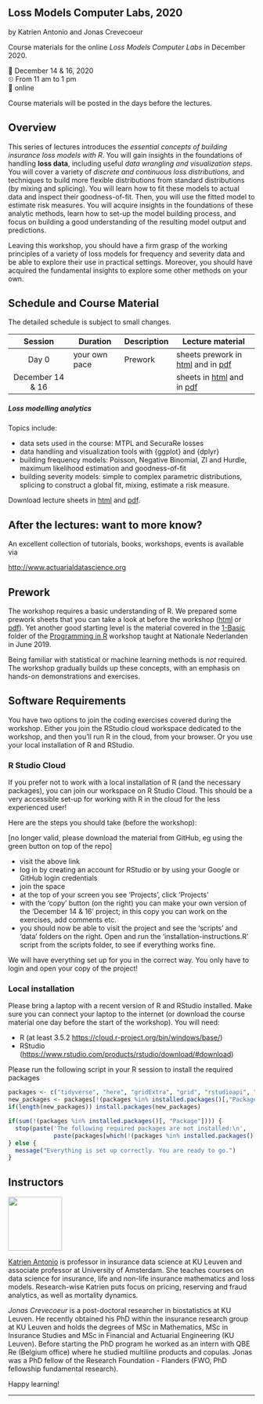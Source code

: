 
## Loss Models Computer Labs, 2020

by Katrien Antonio and Jonas Crevecoeur

Course materials for the online *Loss Models Computer Labs* in December
2020.

📆 December 14 & 16, 2020 <br> ⏲ From 11 am to 1 pm <br> 📌 online

Course materials will be posted in the days before the lectures.

## Overview

<p text-align="justify">

This series of lectures introduces the *essential concepts of building
insurance loss models with R*. You will gain insights in the foundations
of handling **loss data**, including useful *data wrangling and
visualization steps*. You will cover a variety of *discrete and
continuous loss distributions*, and techniques to build more flexible
distributions from standard distributions (by mixing and splicing). You
will learn how to fit these models to actual data and inspect their
goodness-of-fit. Then, you will use the fitted model to estimate risk
measures. You will acquire insights in the foundations of these analytic
methods, learn how to set-up the model building process, and focus on
building a good understanding of the resulting model output and
predictions.

</p>

<p align="justify">

Leaving this workshop, you should have a firm grasp of the working
principles of a variety of loss models for frequency and severity data
and be able to explore their use in practical settings. Moreover, you
should have acquired the fundamental insights to explore some other
methods on your own.

</p>

## Schedule and Course Material

The detailed schedule is subject to small changes.

|     Session      | Duration      | Description | Lecture material                                                                                                                                                                                                                        |
| :--------------: | ------------- | ----------- | --------------------------------------------------------------------------------------------------------------------------------------------------------------------------------------------------------------------------------------- |
|      Day 0       | your own pace | Prework     | sheets prework in [html](https://katrienantonio.github.io/loss-models-2020/sheets/prework_day_0.html) and in [pdf](https://katrienantonio.github.io/loss-models-2020/sheets/prework_day_0.pdf)                                          |
| December 14 & 16 |               |             | sheets in [html](https://katrienantonio.github.io/loss-models-2020/sheets/loss_models_2020_computer_labs.html) and in [pdf](https://katrienantonio.github.io/workshop-loss-reserv-fraud-2020/sheets/loss_models_2020_computer_labs.pdf) |

##### Loss modelling analytics

Topics include:

  - data sets used in the course: MTPL and SecuraRe losses
  - data handling and visualization tools with {ggplot} and {dplyr}
  - building frequency models: Poisson, Negative Binomial, ZI and
    Hurdle, maximum likelihood estimation and goodness-of-fit
  - building severity models: simple to complex parametric
    distributions, splicing to construct a global fit, mixing, estimate
    a risk measure.

Download lecture sheets in
[html](https://katrienantonio.github.io/loss-models-2020/sheets/loss_models_2020_computer_labs.html)
and
[pdf](https://katrienantonio.github.io/loss-models-2020/sheets/loss_models_2020_computer_labs.pdf).

## After the lectures: want to more know?

An excellent collection of tutorials, books, workshops, events is
available via

<http://www.actuarialdatascience.org>

## Prework

<p align="justify">

The workshop requires a basic understanding of R. We prepared some
prework sheets that you can take a look at before the workshop
([html](https://katrienantonio.github.io/workshop-loss-reserv-fraud-2020/sheets/prework_day_0.html)
or
[pdf](https://katrienantonio.github.io/workshop-loss-reserv-fraud-2020/sheets/prework_day_0.pdf)).
Yet another good starting level is the material covered in the
[1-Basic](https://github.com/katrienantonio/workshop-R/tree/master/1%20-%20Basic%20R)
folder of the [Programming in
R](https://github.com/katrienantonio/workshop-R) workshop taught at
Nationale Nederlanden in June 2019.

</p>

Being familiar with statistical or machine learning methods is *not*
required. The workshop gradually builds up these concepts, with an
emphasis on hands-on demonstrations and exercises.

## Software Requirements

You have two options to join the coding exercises covered during the
workshop. Either you join the RStudio cloud workspace dedicated to the
workshop, and then you’ll run R in the cloud, from your browser. Or you
use your local installation of R and RStudio.

### R Studio Cloud

If you prefer not to work with a local installation of R (and the
necessary packages), you can join our workspace on R Studio Cloud. This
should be a very accessible set-up for working with R in the cloud for
the less experienced user\!

Here are the steps you should take (before the workshop):

[no longer valid, please download the material from GitHub, eg using the green button on top of the repo]

  - visit the above link
  - log in by creating an account for RStudio or by using your Google or
    GitHub login credentials
  - join the space
  - at the top of your screen you see ‘Projects’, click ‘Projects’
  - with the ‘copy’ button (on the right) you can make your own version
    of the ‘December 14 & 16’ project; in this copy you can work on the
    exercises, add comments etc.
  - you should now be able to visit the project and see the ‘scripts’
    and ‘data’ folders on the right. Open and run the
    ‘installation-instructions.R’ script from the scripts folder, to
    see if everything works fine.

We will have everything set up for you in the correct way. You only have
to login and open your copy of the project\!

### Local installation

Please bring a laptop with a recent version of R and RStudio installed.
Make sure you can connect your laptop to the internet (or download the
course material one day before the start of the workshop). You will
need:

  - R (at least 3.5.2 <https://cloud.r-project.org/bin/windows/base/>)
  - RStudio
    (<https://www.rstudio.com/products/rstudio/download/#download>)

Please run the following script in your R session to install the
required packages

``` r
packages <- c("tidyverse", "here", "gridExtra", "grid", "rstudioapi", "MASS", "actuar", "statmod", "ReIns", "pscl")
new_packages <- packages[!(packages %in% installed.packages()[,"Package"])]
if(length(new_packages)) install.packages(new_packages)

if(sum(!(packages %in% installed.packages()[, "Package"]))) {
  stop(paste('The following required packages are not installed:\n', 
             paste(packages[which(!(packages %in% installed.packages()[, "Package"]))], collapse = ', ')));
} else {
  message("Everything is set up correctly. You are ready to go.")
}
```

## Instructors

<img src="image/Katrien.jpg" width="110"/>

<p align="justify">

[Katrien Antonio](https://katrienantonio.github.io/) is professor in
insurance data science at KU Leuven and associate professor at
University of Amsterdam. She teaches courses on data science for
insurance, life and non-life insurance mathematics and loss models.
Research-wise Katrien puts focus on pricing, reserving and fraud
analytics, as well as mortality dynamics.

</p>

<p align="justify">

*Jonas Crevecoeur* is a post-doctoral researcher in biostatistics at KU
Leuven. He recently obtained his PhD within the insurance research group
at KU Leuven and holds the degrees of MSc in Mathematics, MSc in
Insurance Studies and MSc in Financial and Actuarial Engineering (KU
Leuven). Before starting the PhD program he worked as an intern with QBE
Re (Belgium office) where he studied multiline products and copulas.
Jonas was a PhD fellow of the Research Foundation - Flanders (FWO, PhD
fellowship fundamental research).

</p>

Happy learning\!

-----
